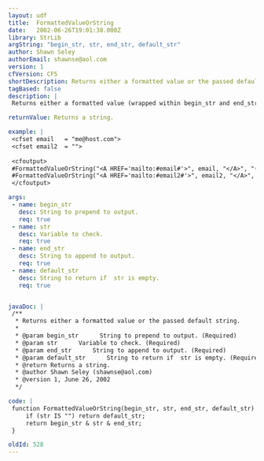 ```yaml
---
layout: udf
title:  FormattedValueOrString
date:   2002-06-26T19:01:38.000Z
library: StrLib
argString: "begin_str, str, end_str, default_str"
author: Shawn Seley
authorEmail: shawnse@aol.com
version: 1
cfVersion: CF5
shortDescription: Returns either a formatted value or the passed default string.
tagBased: false
description: |
 Returns either a formatted value (wrapped within begin_str and end_str) or the passed default string. Useful for wrapping non-empty values in parenthesis, or in anchor tags, or for other similar conditional formattings.

returnValue: Returns a string.

example: |
 <cfset email   = "me@host.com">
 <cfset email2  = "">
 
 <cfoutput>
 #FormattedValueOrString("<A HREF='mailto:#email#'>", email, "</A>", "(unspecified)")#<br>
 #FormattedValueOrString("<A HREF='mailto:#email2#'>", email2, "</A>", "(unspecified)")#<br>
 </cfoutput>

args:
 - name: begin_str
   desc: String to prepend to output.
   req: true
 - name: str
   desc: Variable to check.
   req: true
 - name: end_str
   desc: String to append to output.
   req: true
 - name: default_str
   desc: String to return if  str is empty.
   req: true


javaDoc: |
 /**
  * Returns either a formatted value or the passed default string.
  * 
  * @param begin_str      String to prepend to output. (Required)
  * @param str      Variable to check. (Required)
  * @param end_str      String to append to output. (Required)
  * @param default_str      String to return if  str is empty. (Required)
  * @return Returns a string. 
  * @author Shawn Seley (shawnse@aol.com) 
  * @version 1, June 26, 2002 
  */

code: |
 function FormattedValueOrString(begin_str, str, end_str, default_str) {
     if (str IS "") return default_str;
     return begin_str & str & end_str;
 }

oldId: 528
---
```


